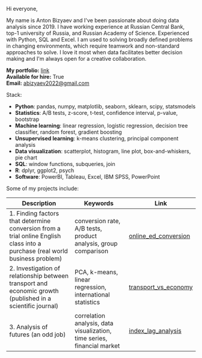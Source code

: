 Hi everyone,

My name is Anton Bizyaev and I've been passionate about doing data analysis since 2019. I have working experience at Russian Central Bank, top-1 university of Russia, and Russian Academy of Science. Experienced with Python, SQL and Excel. I am used to solving broadly defined problems in changing environments, which require teamwork and non-standard approaches to solve. I love it most when data facilitates better decision making and I'm always open for a creative collaboration.  

**My portfolio:** <a href='https://github.com/AntonBizyaev/data_analysis_portfolio'>link</a>  
**Available for hire:** True  
**Email:** abizyaev2022@gmail.com  

Stack:  
* **Python**: pandas, numpy, matplotlib, seaborn, sklearn, scipy, statsmodels
* **Statistics**: A/B tests, z-score, t-test, confidence interval, p-value, bootstrap
* **Machine learning**: linear regression, logistic regression, decision tree classifier, random forest, gradient boosting
* **Unsupervised learning**: k-means clustering, principal component analysis
* **Data visualization**: scatterplot, histogram, line plot, box-and-whiskers, pie chart
* **SQL**: window functions, subqueries, join
* **R**: dplyr, ggplot2, psych
* **Software**: PowerBI, Tableau, Excel, IBM SPSS, PowerPoint  

Some of my projects include:

|Description|Keywords|Link|
|-------|----|-----|
|1. Finding factors that determine conversion from a trial online English class into a purchase (real world business problem)|conversion rate, A/B tests, product analysis, group comparison|<a href='https://github.com/AntonBizyaev/online_ed_conversion'>online_ed_conversion</a>|
|2. Investigation of relationship between transport and economic growth (published in a scientific journal)|PCA, k-means, linear regression, international statistics|<a href='https://github.com/AntonBizyaev/transport_vs_economy'>transport_vs_economy</a>|
|3. Analysis of futures (an odd job)|correlation analysis, data visualization, time series, financial market|<a href='https://github.com/AntonBizyaev/index_lag_analysis'>index_lag_analysis</a>|

